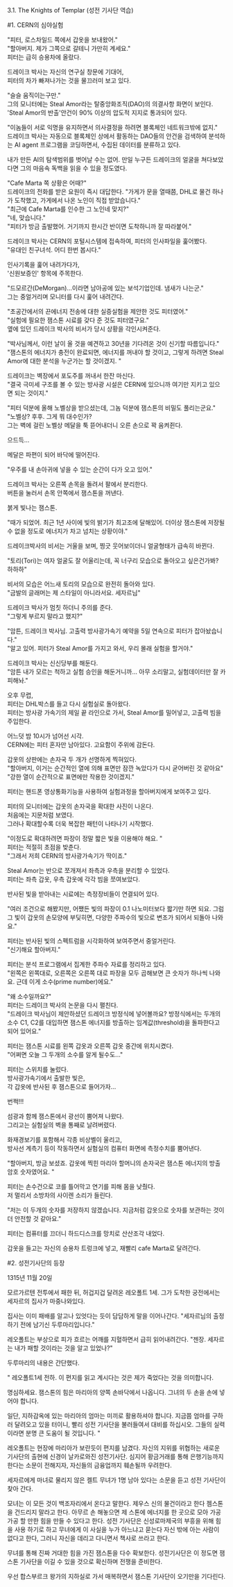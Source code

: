 3.1. The Knights of Templar (성전 기사단 역습) <br>

#1. CERN의 심야실험<br>

"피터, 로스차일드 쪽에서 갑옷을 보내왔어." <br>
"할아버지. 제가 그쪽으로 갈테니 가만히 계세요." <br>
피터는 급히 승용차에 올랐다. <br>

드레이크 박사는 자신의 연구실 창문에 기대어, <br>
피터의 차가 빠져나가는 것을 물끄러미 보고 있다.<br>

"슬슬 움직이는구만."<br>
그의 모니터에는 Steal Amor라는 탈중앙화조직(DAO)의 의결사항 화면이 보인다.<br>
'Steal Amor의 반출'안건이 90% 이상의 압도적 지지로 통과되어 있다.<br>

"이놈들이 서로 익명을 유지하면서 의사결정을 하려면 블록체인 네트워크밖에 없지."<br>
드레이크 박사는 자동으로 블록체인 상에서 활동하는 DAO들의 안건을 검색하여 분석하는 AI agent 프로그램을 코딩하면서, 수집된 데이터를 분류하고 있다.

내가 만든 AI의 탐색범위를 벗어날 수는 없어.
만일 누구든 드레이크의 얼굴을 쳐다보았다면 그의 마음속 독백을 읽을 수 있을 정도였다.

"Cafe Marta 쪽 상황은 어때?"<br>
드레이크의 전화를 받은 요원이 즉시 대답한다.
"가게가 문을 열때쯤, DHL로 물건 하나가 도착했고, 가게에서 나온 노인이 직접 받았습니다."<br>
"최근에 Cafe Marta를 인수한 그 노인네 맞지?"<br>
"네, 맞습니다."<br>
"피터가 방금 출발했어. 거기까지 한시간 반이면 도착하니까 잘 따라붙어." <br>

드레이크 박사는 CERN의 포털시스템에 접속하여, 피터의 인사파일을 훑어봤다.<br>
"유대인 친구녀석. 어디 한번 봅시다."<br>

인사기록을 훑어 내려가다가,<br>
'신원보증인' 항목에 주목한다.<br>

"드모르간(DeMorgan)...이라면 남아공에 있는 보석기업인데. 냄새가 나는군."<br>
그는 중얼거리며 모니터를 다시 훑어 내려간다.<br>

"초공간에서의 끈에너지 전송에 대한 실증실험을 제안한 것도 피터였어." <br>
"실험에 필요한 잼스톤 시료를 갖다 준 것도 피터였구요." <br>
옆에 있던 드레이크 박사의 비서가 당시 상황을 각인시켜준다. <br>

"박사님께서, 이런 날이 올 것을 예견하고 30년을 기다려온 것이 신기할 따름입니다."<br>
"잼스톤의 에너지가 충전이 완료되면, 에너지를 꺼내야 할 것이고, 그렇게 하려면 Steal Amor에 대한 분석을 누군가는 할 것이겠지. "<br>

드레이크는 벽장에서 포도주를 꺼내서 한잔 마신다. <br>
"결국 극미세 구조를 볼 수 있는 방사광 시설은 CERN에 있으니까 여기만 지키고 있으면 되는 것이지."<br>

"피터 덕분에 올해 노벨상을 받으셨는데, 그놈 덕분에 잼스톤의 비밀도 풀리는군요."<br>
"노벨상? 후후. 그게 뭐 대수인가? <br>
그는 벽에 걸린 노벨상 메달을 툭 뜯어내더니 오른 손으로 꽉 움켜쥔다. <br>

으드득...<br>

메달은 파편이 되어 바닥에 떨어진다. <br>

"우주를 내 손아귀에 넣을 수 있는 순간이 다가 오고 있어." <br>

드레이크 박사는 오른쪽 손목을 돌려서 팔에서 분리한다. <br>
버튼을 눌러서 손목 안쪽에서 잼스톤을 꺼낸다. <br>

붉게 빛나는 잼스톤.<br>

"때가 되었어. 최근 1년 사이에 빛의 밝기가 최고조에 달해있어. 더이상 잼스톤에 저장될 수 없을 정도로 에너지가 차고 넘치는 상황이야."<br>

드레이크박사의 비서는 거울을 보며, 찡긋 웃어보이더니 얼굴형태가 급속히 바뀐다.<br>

"토리(Tori)는 여자 얼굴도 잘 어울리는데, 꼭 너구리 모습으로 돌아오고 싶은건가봐? 하하하"<br>

비서의 모습은 어느새 토리의 모습으로 완전히 돌아와 있다. <br>
"금발의 글래머는 제 스타일이 아니라서요. 세자르님"<br>

드레이크 박사가 멈칫 하더니 주의를 준다.<br>
"그렇게 부르지 말라고 했지?"<br>

"암튼, 드레이크 박사님. 고출력 방사광가속기 예약을 5일 연속으로 피터가 잡아놨습니다."<br>
"알고 있어. 피터가 Steal Amor를 가지고 와서, 우리 몰래 실험을 할거야."<br>

드레이크 박사는 신신당부를 해둔다.<br>
"암튼 내가 모르는 척하고 실험 승인을 해둔거니까... 아무 소리말고, 실험데이터만 잘 카피해놔."<br>

오후 무렵,<br>
피터는 DHL박스를 들고 다시 실험실로 돌아왔다.<br>
피터는 방사광 가속기의 제일 끝 라인으로 가서, Steal Amor를 밀어넣고, 고출력 빔을 주입한다.<br>

어느덧 밤 10시가 넘어선 시각. <br>
CERN에는 피터 혼자만 남아있다. 고요함이 주위에 감돈다.<br>

갑옷의 상판에는 손자국 두 개가 선명하게 찍혀있다.<br>
"할아버지, 이거는 순간적인 열에 의해 표면만 잠깐 녹았다가 다시 굳어버린 것 같아요"<br>
"강한 열이 순간적으로 표면에만 작용한 것이겠지."<br>

피터는 핸드폰 영상통화기능을 사용하여 실험과정을 할아버지에게 보여주고 있다.<br>

피터의 모니터에는 갑옷의 손자국을 확대한 사진이 나온다.<br>
처음에는 지문처럼 보였다.<br>
그러나 확대할수록 더욱 복잡한 패턴이 나타나기 시작했다.<br>

"이정도로 확대하려면 파장이 정말 짧은 빛을 이용해야 해요. "<br>
피터는 적절히 초점을 밪춘다.<br>
"그래서 저희 CERN의 방사광가속기가 딱이죠."<br>

Steal Amor는 반으로 쪼개져서 좌측과 우측을 분리할 수 있었다.<br>
피터는 좌측 갑옷, 우측 갑옷에 각각 빔을 쪼여보았다.<br>

반사된 빛을 받아내는 시료에는 측정장비들이 연결되어 있다.<br>

"여러 조건으로 해봤지만, 어쨌든 빛의 파장이 0.1 나노미터보다 짧기만 하면 되요. 그럼 그 빛이 갑옷의 손모양에 부딪히면, 다양한 주파수의 빛으로 변조가 되어서 되돌아 나와요."<br>

피터는 반사된 빛의 스펙트럼을 시각화하여 보여주면서 중얼거린다. <br>
"신기해요 할아버지."<br>

피터는 분석 프로그램에서 집계한 주파수 자료를 정리하고 있다.<br>
"왼쪽은 왼쪽대로, 오른쪽은 오른쪽 대로 파장을 모두 곱해보면 큰 숫자가 하나씩 나와요. 근데 이게 소수(prime number)에요."<br>

"왜 소수일까요?" <br>
피터는 드레이크 박사의 논문을 다시 펼친다.<br>
"드레이크 박사님이 제안하셨던 드레이크 방정식에 넣어볼까요? 방정식에서는 두개의 소수 C1, C2를 대입하면 잼스톤 에너지를 방출하는 임계값(threshold)을 돌파한다고 되어 있어요."<br>

피터는 잼스톤 시료를 왼쪽 갑옷과 오른쪽 갑옷 중간에 위치시켰다.<br>
"어쩌면 오늘 그 두개의 소수를 알게 될수도..."

피터는 스위치를 눌렀다.<br>
방사광가속기에서 출발한 빛은, <br>
각 갑옷에 반사된 후 잼스톤으로 들어가자...<br>

번쩍!!!<br>

섬광과 함께 잼스톤에서 광선이 뿜어져 나왔다. <br>
그리고는 실험실의 벽을 통째로 날려버렸다.<br>

화재경보기를 포함해서 각종 비상벨이 울리고,<br>
방사선 계측기 등이 작동하면서 실험실의 컴퓨터 화면에 측정수치를 뿜어낸다.<br>

"할아버지, 방금 보셨죠. 갑옷에 찍힌 마리아 할머니의 손자국은 잼스톤 에너지의 방출 암호 숫자였어요. "<br>

피터는 손수건으로 코를 틀어막고 연기를 피해 몸을 낮췄다. <br>
저 멀리서 소방차의 사이렌 소리가 들린다.<br>

"저는 이 두개의 숫자를 저장하지 않겠습니다. 지금처럼 갑옷으로 숫자를 보관하는 것이 더 안전할 것 같아요."<br>

피터는 컴퓨터를 끄더니 하드디스크를 망치로 산산조각 내었다.<br>

갑옷을 들고는 자신의 승용차 트렁크에 넣고, 재빨리 cafe Marta로 달려간다.<br>


#2. 성전기사단의 등장

1315년 11월 20일

모르가르텐 전투에서 패한 뒤, 허겁지겁 달려온 레오폴트 1세.
그가 도착한 궁전에서는 세자르의 집사가 마중나와있다.

집사는 이미 패배를 알고나 있엇다는 듯이 담담하게 말을 이어나간다.
"세자르님의 출정하기 전에 남기신 두루마리입니다."

레오폴트는 부상으로 피가 흐르는 어깨를 지혈하면서 급히 읽어내려간다.
"젠장. 세자르는 내가 패할 것이라는 것을 알고 있었나?"

두루마리의 내용은 간단했다.

"
레오폴트1세 전하.
이 편지를 읽고 계시다는 것은 제가 죽었다는 것을 의미합니다.

명심하세요. 잼스톤의 힘은 마리아의 양쪽 손바닥에서 나옵니다.
그녀의 두 손을 손에 넣어야 합니다.

일단, 지하감옥에 있는 마리아의 엄마는 미끼로 활용하셔야 합니다.
지금쯤 엄마를 구하러 달려오고 있을 터이니,
빨리 성전 기사단을 불러들여서 대비를 하십시오.
그들의 실력이라면 분명 큰 도움이 될 것입니다.
"

레오폴트는 현장에 마리아가 보란듯이 편지를 남겼다.
자신의 지위를 위협하는 새로운 기사단의 출현에 신경이 날카로와진 성전기사단. 심지어 황금거래를 통해 은행기능까지 한다는 소문이 전해지자, 자신들의 금융업까지 훼손될까 우려한다.

세자르에게 마녀로 물리지 않은 켈트 무녀가 1명 남아 있다는 소문을 듣고 성전 기사단이 찾아 간다.

모녀는 이 모든 것이 백조자리에서 온다고 말한다. 제우스 신의 물건이라고 한다 젬스톤을 건드리지 말라고 한다. 아무르 손 해놓으면 제 스톤에 에너지를 한 곳으로 모아 가공 가공 할 만한 힘을 만들 수 있다고 한다. 성전 기사단은 신성로마제국의 부흥을 위해 힘을 사용 하기로 하고 무녀에게 이 사실을 누가 아느냐고 묻는다 자신 밖에 아는 사람이 없다고 한다, 그러니 자신을 데리고 다니면서 책사로 쓰라고 한다.

무녀를 통해 진짜 거대한 힘을 가진 잼스톤을 다수 확보한다. 성전기사단은 이 정도면 잼스톤 기사단을 이길 수 있을 것으로 확신하며 전쟁을 준비한다.

우선 합스부르크 왕가의 지하실로 가서 매복하면서 잼스톤 기사단이 오기만을 기다린다.